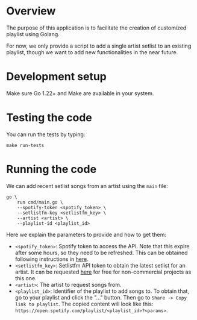 # Overview

The purpose of this application is to facilitate the creation of customized playlist using Golang.

For now, we only provide a script to add a single artist setlist to an existing playlist, though we want to add new functionalities in the near future.

# Development setup

Make sure Go 1.22+ and Make are available in your system.

# Testing the code

You can run the tests by typing:

```shell
make run-tests
```

# Running the code

We can add recent setlist songs from an artist using the `main` file:

```shell
go \
    run cmd/main.go \
    --spotify-token <spotify_token> \
    --setlistfm-key <setlistfm_key> \
    --artist <artist> \
    --playlist-id <playlist_id>
```

Here we explain the parameters to provide and how to get them:
- `<spotify_token>`: Spotify token to access the API. Note that this expire after some hours, so they need to be refreshed. This can be obtained following instructions in [here](../frontend/README.md).
- `<setlistfm_key>`: Setlistfm API token to obtain the latest setlist for an artist. It can be requested [here](https://api.setlist.fm/docs/1.0/index.html) for free for non-commercial projects as this one.
- `<artist>`: The artist to request songs from.
- `<playlist_id>`: Identifier of the playlist to add songs to. To obtain that, go to your playlist and click the "..." button. Then go to `Share -> Copy link to playlist`. The copied content will look like this: `https://open.spotify.com/playlist/<playlist_id>?<params>`.
